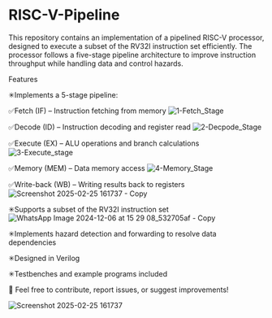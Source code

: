 # RISC-V-Pipeline

This repository contains an implementation of a pipelined RISC-V processor, designed to execute a subset of the RV32I instruction set efficiently. The processor follows a five-stage pipeline architecture to improve instruction throughput while handling data and control hazards.

Features

  ✳Implements a 5-stage pipeline:
  
  ✅Fetch (IF) – Instruction fetching from memory
  ![1-Fetch_Stage](https://github.com/user-attachments/assets/93f0baa1-0397-452e-adca-856a9f14c6c2)

  ✅Decode (ID) – Instruction decoding and register read
  ![2-Decpode_Stage](https://github.com/user-attachments/assets/4e1854b6-2c89-43d1-8661-c98cf5f27299)

  ✅Execute (EX) – ALU operations and branch calculations
  ![3-Execute_stage](https://github.com/user-attachments/assets/4d8ce3f1-2380-4ecc-a0be-72fad04fd609)

  ✅Memory (MEM) – Data memory access
  ![4-Memory_Stage](https://github.com/user-attachments/assets/4040bb8c-eeb3-431d-984c-1a9fb36adc3a)

  ✅Write-back (WB) – Writing results back to registers
  ![Screenshot 2025-02-25 161737 - Copy](https://github.com/user-attachments/assets/aad1f056-cfba-4b41-8381-da53e460d94a)

  ✳Supports a subset of the RV32I instruction set
  ![WhatsApp Image 2024-12-06 at 15 29 08_532705af - Copy](https://github.com/user-attachments/assets/43dccb5d-e8aa-4dba-a42d-1e3ac6d53ea0)

  ✳Implements hazard detection and forwarding to resolve data dependencies

  ✳Designed in Verilog

  ✳Testbenches and example programs included

🚀 Feel free to contribute, report issues, or suggest improvements!

![Screenshot 2025-02-25 161737](https://github.com/user-attachments/assets/08d66922-9b00-4f58-9a2f-ef6e7e3d8a52)
